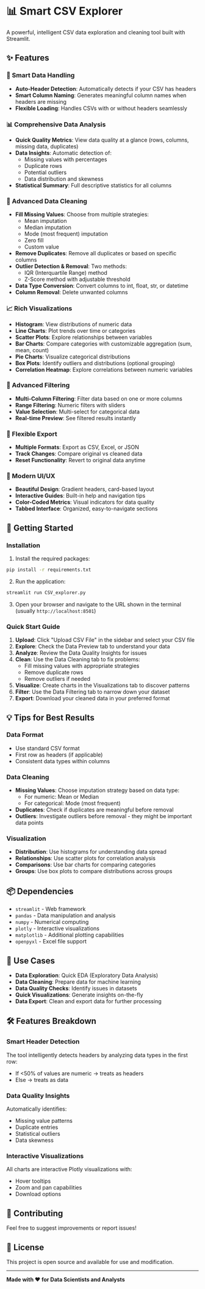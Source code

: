 # 📊 Smart CSV Explorer

A powerful, intelligent CSV data exploration and cleaning tool built with Streamlit.

## ✨ Features

### 🧠 Smart Data Handling
- **Auto-Header Detection**: Automatically detects if your CSV has headers
- **Smart Column Naming**: Generates meaningful column names when headers are missing
- **Flexible Loading**: Handles CSVs with or without headers seamlessly

### 📊 Comprehensive Data Analysis
- **Quick Quality Metrics**: View data quality at a glance (rows, columns, missing data, duplicates)
- **Data Insights**: Automatic detection of:
  - Missing values with percentages
  - Duplicate rows
  - Potential outliers
  - Data distribution and skewness
- **Statistical Summary**: Full descriptive statistics for all columns

### 🧹 Advanced Data Cleaning
- **Fill Missing Values**: Choose from multiple strategies:
  - Mean imputation
  - Median imputation
  - Mode (most frequent) imputation
  - Zero fill
  - Custom value
- **Remove Duplicates**: Remove all duplicates or based on specific columns
- **Outlier Detection & Removal**: Two methods:
  - IQR (Interquartile Range) method
  - Z-Score method with adjustable threshold
- **Data Type Conversion**: Convert columns to int, float, str, or datetime
- **Column Removal**: Delete unwanted columns

### 📈 Rich Visualizations
- **Histogram**: View distributions of numeric data
- **Line Charts**: Plot trends over time or categories
- **Scatter Plots**: Explore relationships between variables
- **Bar Charts**: Compare categories with customizable aggregation (sum, mean, count)
- **Pie Charts**: Visualize categorical distributions
- **Box Plots**: Identify outliers and distributions (optional grouping)
- **Correlation Heatmap**: Explore correlations between numeric variables

### 🎯 Advanced Filtering
- **Multi-Column Filtering**: Filter data based on one or more columns
- **Range Filtering**: Numeric filters with sliders
- **Value Selection**: Multi-select for categorical data
- **Real-time Preview**: See filtered results instantly

### 💾 Flexible Export
- **Multiple Formats**: Export as CSV, Excel, or JSON
- **Track Changes**: Compare original vs cleaned data
- **Reset Functionality**: Revert to original data anytime

### 🎨 Modern UI/UX
- **Beautiful Design**: Gradient headers, card-based layout
- **Interactive Guides**: Built-in help and navigation tips
- **Color-Coded Metrics**: Visual indicators for data quality
- **Tabbed Interface**: Organized, easy-to-navigate sections

## 🚀 Getting Started

### Installation

1. Install the required packages:
```bash
pip install -r requirements.txt
```

2. Run the application:
```bash
streamlit run CSV_explorer.py
```

3. Open your browser and navigate to the URL shown in the terminal (usually `http://localhost:8501`)

### Quick Start Guide

1. **Upload**: Click "Upload CSV File" in the sidebar and select your CSV file
2. **Explore**: Check the Data Preview tab to understand your data
3. **Analyze**: Review the Data Quality Insights for issues
4. **Clean**: Use the Data Cleaning tab to fix problems:
   - Fill missing values with appropriate strategies
   - Remove duplicate rows
   - Remove outliers if needed
5. **Visualize**: Create charts in the Visualizations tab to discover patterns
6. **Filter**: Use the Data Filtering tab to narrow down your dataset
7. **Export**: Download your cleaned data in your preferred format

## 💡 Tips for Best Results

### Data Format
- Use standard CSV format
- First row as headers (if applicable)
- Consistent data types within columns

### Data Cleaning
- **Missing Values**: Choose imputation strategy based on data type:
  - For numeric: Mean or Median
  - For categorical: Mode (most frequent)
- **Duplicates**: Check if duplicates are meaningful before removal
- **Outliers**: Investigate outliers before removal - they might be important data points

### Visualization
- **Distribution**: Use histograms for understanding data spread
- **Relationships**: Use scatter plots for correlation analysis
- **Comparisons**: Use bar charts for comparing categories
- **Groups**: Use box plots to compare distributions across groups

## 📦 Dependencies

- `streamlit` - Web framework
- `pandas` - Data manipulation and analysis
- `numpy` - Numerical computing
- `plotly` - Interactive visualizations
- `matplotlib` - Additional plotting capabilities
- `openpyxl` - Excel file support

## 🎯 Use Cases

- **Data Exploration**: Quick EDA (Exploratory Data Analysis)
- **Data Cleaning**: Prepare data for machine learning
- **Data Quality Checks**: Identify issues in datasets
- **Quick Visualizations**: Generate insights on-the-fly
- **Data Export**: Clean and export data for further processing

## 🛠️ Features Breakdown

### Smart Header Detection
The tool intelligently detects headers by analyzing data types in the first row:
- If <50% of values are numeric → treats as headers
- Else → treats as data

### Data Quality Insights
Automatically identifies:
- Missing value patterns
- Duplicate entries
- Statistical outliers
- Data skewness

### Interactive Visualizations
All charts are interactive Plotly visualizations with:
- Hover tooltips
- Zoom and pan capabilities
- Download options

## 🤝 Contributing

Feel free to suggest improvements or report issues!

## 📝 License

This project is open source and available for use and modification.

---

**Made with ❤️ for Data Scientists and Analysts**


